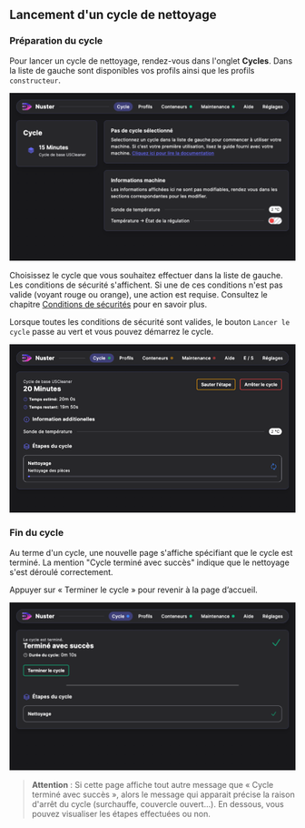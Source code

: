 ## Lancement d'un cycle de nettoyage
### Préparation du cycle

Pour lancer un cycle de nettoyage, rendez-vous dans l'onglet **Cycles**. Dans la liste de gauche sont disponibles vos profils ainsi que les profils `constructeur`.

![Liste des cycles](cycle_list.png)

Choisissez le cycle que vous souhaitez effectuer dans la liste de gauche.
Les conditions de sécurité s'affichent.
Si une de ces conditions n'est pas valide (voyant rouge ou orange), une action est requise. Consultez le chapitre [Conditions de sécurités](../40-safety/index.md) pour en savoir plus.

Lorsque toutes les conditions de sécurité sont valides, le bouton `Lancer le cycle`  passe au vert et vous pouvez démarrez le cycle.

![Cycle en cours](cycle_run2.png)

### Fin du cycle

Au terme d'un cycle, une nouvelle page s'affiche spécifiant que le cycle est terminé. La mention "Cycle terminé avec succès" indique que le nettoyage s'est déroulé correctement.

Appuyer sur « Terminer le cycle » pour revenir à la page d’accueil.

![Fin du cycle](cycle_end.png)

 >**Attention** : Si cette page affiche tout autre message que « Cycle terminé avec succès », alors le message qui apparait précise la raison d'arrêt du cycle (surchauffe, couvercle ouvert...). En dessous, vous pouvez visualiser les étapes effectuées ou non. 

